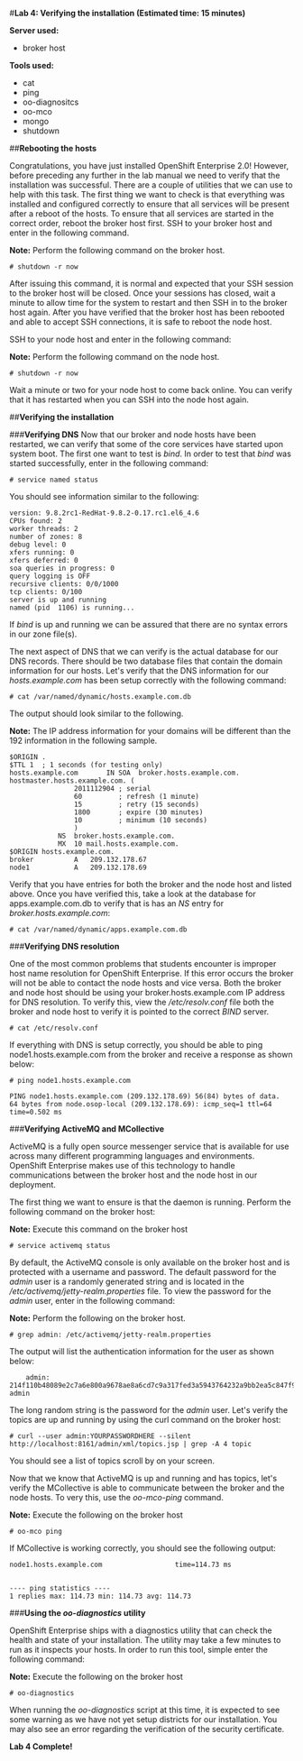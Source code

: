 #**Lab 4: Verifying the installation (Estimated time: 15 minutes)**

**Server used:**

* broker host

**Tools used:**

* cat
* ping
* oo-diagnositcs
* oo-mco 
* mongo
* shutdown
	
##**Rebooting the hosts**

Congratulations, you have just installed OpenShift Enterprise 2.0!  However, before preceding any further in the lab manual we need to verify that the installation was successful.  There are a couple of utilities that we can use to help with this task.  The first thing we want to check is that everything was installed and configured correctly to ensure that all services will be present after a reboot of the hosts.  To ensure that all services are started in the correct order, reboot the broker host first.  SSH to your broker host and enter in the following command.

**Note:** Perform the following command on the broker host.

	# shutdown -r now

After issuing this command, it is normal and expected that your SSH session to the broker host will be closed.  Once your sessions has closed, wait a minute to allow time for the system to restart and then SSH in to the broker host again.  After you have verified that the broker host has been rebooted and able to accept SSH connections, it is safe to reboot the node host.

SSH to your node host and enter in the following command:

**Note:** Perform the following command on the node host.

	# shutdown -r now
	
Wait a minute or two for your node host to come back online.  You can verify that it has restarted when you can SSH into the node host again.

##**Verifying the installation**

###**Verifying DNS**
Now that our broker and node hosts have been restarted, we can verify that some of the core services have started upon system boot.  The first one want to test is *bind*.  In order to test that *bind* was started successfully, enter in the following command:

	# service named status
	
You should see information similar to the following:

	version: 9.8.2rc1-RedHat-9.8.2-0.17.rc1.el6_4.6
	CPUs found: 2
	worker threads: 2
	number of zones: 8
	debug level: 0
	xfers running: 0
	xfers deferred: 0
	soa queries in progress: 0
	query logging is OFF
	recursive clients: 0/0/1000
	tcp clients: 0/100
	server is up and running
	named (pid  1106) is running...
	
If *bind* is up and running we can be assured that there are no syntax errors in our zone file(s).  

The next aspect of DNS that we can verify is the actual database for our DNS records.  There should be two database files that contain the domain information for our hosts.  Let's verify that the DNS information for our *hosts.example.com* has been setup correctly with the following command:
	
	# cat /var/named/dynamic/hosts.example.com.db
	
The output should look similar to the following.

**Note:** The IP address information for your domains will be different than the 192 information in the following sample.

	$ORIGIN .
	$TTL 1	; 1 seconds (for testing only)
	hosts.example.com		IN SOA	broker.hosts.example.com. hostmaster.hosts.example.com. (
					2011112904 ; serial
					60         ; refresh (1 minute)
					15         ; retry (15 seconds)
					1800       ; expire (30 minutes)
					10         ; minimum (10 seconds)
					)
				NS	broker.hosts.example.com.
				MX	10 mail.hosts.example.com.
	$ORIGIN hosts.example.com.
	broker			A	209.132.178.67
	node1			A	209.132.178.69
	
Verify that you have entries for both the broker and the node host and listed above.  Once you have verified this, take a look at the database for apps.example.com.db to verify that is has an *NS* entry for *broker.hosts.example.com*:

	
	# cat /var/named/dynamic/apps.example.com.db
	
###**Verifying DNS resolution**

One of the most common problems that students encounter is improper host name resolution for OpenShift Enterprise.  If this error occurs the broker will not be able to contact the node hosts and vice versa.  Both the broker and node host should be using your broker.hosts.example.com IP address for DNS resolution.  To verify this, view the */etc/resolv.conf* file both the broker and node host to verify it is pointed to the correct *BIND* server.

	# cat /etc/resolv.conf
	
If everything with DNS is setup correctly, you should be able to ping node1.hosts.example.com from the broker and receive a response as shown below:

	# ping node1.hosts.example.com
 
 	PING node1.hosts.example.com (209.132.178.69) 56(84) bytes of data.
	64 bytes from node.osop-local (209.132.178.69): icmp_seq=1 ttl=64 time=0.502 ms

###**Verifying ActiveMQ and MCollective**	

ActiveMQ is a fully open source messenger service that is available for use across many different programming languages and environments. OpenShift Enterprise makes use of this technology to handle communications between the broker host and the node host in our deployment.  

The first thing we want to ensure is that the daemon is running.  Perform the following command on the broker host:

**Note:** Execute this command on the broker host

	# service activemq status

By default, the ActiveMQ console is only available on the broker host and is protected with a username and password.  The default password for the *admin* user is a randomly generated string and is located in the */etc/activemq/jetty-realm.properties* file.  To view the password for the *admin* user, enter in the following command:

**Note:** Perform the following on the broker host.

	# grep admin: /etc/activemq/jetty-realm.properties
	
The output will list the authentication information for the user as shown below:

		admin: 214f110b48089e2c7a6e800a9678ae8a6cd7c9a317fed3a5943764232a9bb2ea5c847f962ede34c9df11151ba33732377df6b074c2dce13169b9a0e2734f4894, admin
		
The long random string is the password for the *admin* user.  Let's verify the topics are up and running by using the curl command on the broker host:

	# curl --user admin:YOURPASSWORDHERE --silent http://localhost:8161/admin/xml/topics.jsp | grep -A 4 topic
	
You should see a list of topics scroll by on your screen.

Now that we know that ActiveMQ is up and running and has topics, let's verify the MCollective is able to communicate between the broker and the node hosts.  To very this, use the *oo-mco-ping* command.

**Note:** Execute the following on the broker host

	# oo-mco ping

If MCollective is working correctly, you should see the following output:

	node1.hosts.example.com                  time=114.73 ms
	
	
	---- ping statistics ----
	1 replies max: 114.73 min: 114.73 avg: 114.73


###**Using the *oo-diagnostics* utility**	

OpenShift Enterprise ships with a diagnostics utility that can check the health and state of your installation.  The utility may take a few minutes to run as it inspects your hosts.  In order to run this tool, simple enter the following command:
	
**Note:** Execute the following on the broker host

	# oo-diagnostics
	
When running the *oo-diagnostics* script at this time, it is expected to see some warning as we have not yet setup districts for our installation.  You may also see an error regarding the verification of the security certificate.

**Lab 4 Complete!**
<!--BREAK-->

